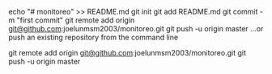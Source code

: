echo "# monitoreo" >> README.md
git init
git add README.md
git commit -m "first commit"
git remote add origin git@github.com:joelunmsm2003/monitoreo.git
git push -u origin master
…or push an existing repository from the command line


git remote add origin git@github.com:joelunmsm2003/monitoreo.git
git push -u origin master
